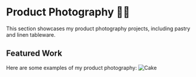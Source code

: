 # Product Photography 🍰📸

This section showcases my product photography projects, including pastry and linen tableware.

## Featured Work
Here are some examples of my product photography:
![Cake](P1955450-Edit.jpg)
